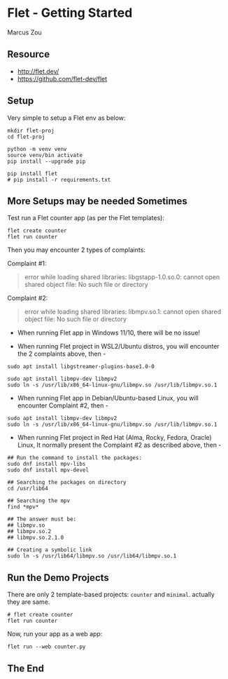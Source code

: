 # Flet - Getting Started

Marcus Zou

## Resource

- http://flet.dev/
- https://github.com/flet-dev/flet

## Setup

Very simple to setup a Flet env as below:

```shell
mkdir flet-proj
cd flet-proj

python -m venv venv
source venv/bin activate
pip install --upgrade pip

pip install flet
# pip install -r requirements.txt
```

## More Setups may be needed Sometimes

Test run a Flet counter app (as per the Flet templates):

```shell
flet create counter
flet run counter
```

Then you may encounter 2 types of complaints:

Complaint #1:

> error while loading shared libraries: libgstapp-1.0.so.0: cannot open shared object file: No such file or directory

Complaint #2:

> error while loading shared libraries: libmpv.so.1: cannot open shared object file: No such file or directory

- When running Flet app in Windows 11/10, there will be no issue!

- When running Flet project in WSL2/Ubuntu distros, you will encounter the 2 complaints above, then -

```shell
sudo apt install libgstreamer-plugins-base1.0-0

sudo apt install libmpv-dev libmpv2
sudo ln -s /usr/lib/x86_64-linux-gnu/libmpv.so /usr/lib/libmpv.so.1
```

- When running Flet app in Debian/Ubuntu-based Linux, you will encounter Complaint #2, then -

```shell
sudo apt install libmpv-dev libmpv2
sudo ln -s /usr/lib/x86_64-linux-gnu/libmpv.so /usr/lib/libmpv.so.1
```

- When running Flet project in Red Hat (Alma, Rocky, Fedora, Oracle) Linux, It normally present the Complaint #2 as described above, then -

```shell
## Run the command to install the packages:
sudo dnf install mpv-libs
sudo dnf install mpv-devel

## Searching the packages on directory
cd /usr/lib64

## Searching the mpv
find *mpv*

## The answer must be:
## libmpv.so 
## libmpv.so.2 
## libmpv.so.2.1.0 

## Creating a symbolic link
sudo ln -s /usr/lib64/libmpv.so /usr/lib64/libmpv.so.1
```

## Run the Demo Projects

There are only 2 template-based projects: `counter` and `minimal`. actually they are same.

```shell
# flet create counter
flet run counter
```

Now, run your app as a web app:
```shell
flet run --web counter.py
```

## The End
